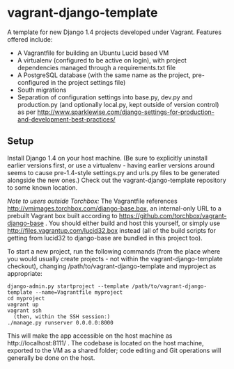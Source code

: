 vagrant-django-template
=======================

A template for new Django 1.4 projects developed under Vagrant. Features offered include:

* A Vagrantfile for building an Ubuntu Lucid based VM
* A virtualenv (configured to be active on login), with project dependencies managed through a requirements.txt file
* A PostgreSQL database (with the same name as the project, pre-configured in the project settings file)
* South migrations
* Separation of configuration settings into base.py, dev.py and production.py (and optionally local.py, kept outside
  of version control) as per http://www.sparklewise.com/django-settings-for-production-and-development-best-practices/

Setup
-----
Install Django 1.4 on your host machine. (Be sure to explicitly uninstall earlier versions first, or use a virtualenv -
having earlier versions around seems to cause pre-1.4-style settings.py and urls.py files to be generated alongside the
new ones.) Check out the vagrant-django-template repository to some known location.

*Note to users outside Torchbox:* The Vagrantfile references http://vmimages.torchbox.com/django-base.box, an
internal-only URL to a prebuilt Vagrant box built according to https://github.com/torchbox/vagrant-django-base . You
should either build and host this yourself, or simply use http://files.vagrantup.com/lucid32.box instead (all of the
build scripts for getting from lucid32 to django-base are bundled in this project too).

To start a new project, run the following commands (from the place where you would usually create projects - not within
the vagrant-django-template checkout), changing /path/to/vagrant-django-template and myproject as appropriate:

    django-admin.py startproject --template /path/to/vagrant-django-template --name=Vagrantfile myproject
    cd myproject
    vagrant up
    vagrant ssh
      (then, within the SSH session:)
    ./manage.py runserver 0.0.0.0:8000

This will make the app accessible on the host machine as http://localhost:8111/ . The codebase is located on the host
machine, exported to the VM as a shared folder; code editing and Git operations will generally be done on the host.
